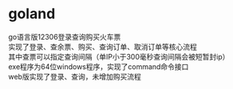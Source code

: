 # goland
go语言版12306登录查询购买火车票  
实现了登录、查余票、购买、查询订单、取消订单等核心流程  
其中查票可以指定查询间隔（单IP小于300毫秒查询间隔会被短暂封ip）  
exe程序为64位windows程序，实现了command命令接口  
web版实现了登录、查询，未增加购买流程  
